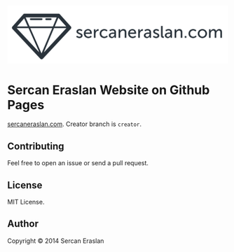 
![sercaneraslan](https://github.com/sercaneraslan/sercaneraslan.github.io/blob/creator/app/img/static/readme.png)

Sercan Eraslan Website on Github Pages
======================================

<a href="http://sercaneraslan.com">sercaneraslan.com</a>. Creator branch is `creator`.

## Contributing
Feel free to open an issue or send a pull request.

## License
MIT License.

## Author
Copyright © 2014 Sercan Eraslan
